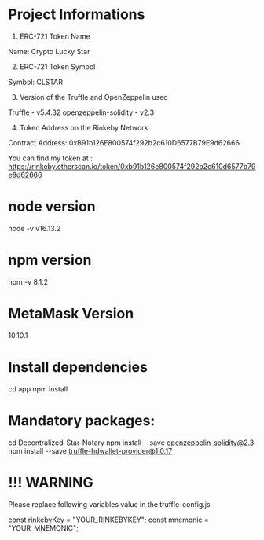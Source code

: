 # Project Informations

1) ERC-721 Token Name

 Name: Crypto Lucky Star

2) ERC-721 Token Symbol

 Symbol: CLSTAR

3) Version of the Truffle and OpenZeppelin used

 Truffle - v5.4.32
 openzeppelin-solidity - v2.3

4) Token Address on the Rinkeby Network

 Contract Address: 0xB91b126E800574f292b2c610D6577B79E9d62666

You can find my token at :
https://rinkeby.etherscan.io/token/0xb91b126e800574f292b2c610d6577b79e9d62666


# node version
node -v
v16.13.2

# npm version
npm -v
8.1.2

# MetaMask Version
10.10.1

# Install dependencies
cd app
npm install

# Mandatory packages:
cd Decentralized-Star-Notary
npm install --save  openzeppelin-solidity@2.3
npm install --save  truffle-hdwallet-provider@1.0.17


# !!! WARNING
Please replace following variables value in the truffle-config.js

const rinkebyKey = "YOUR_RINKEBYKEY";
const mnemonic = "YOUR_MNEMONIC";


